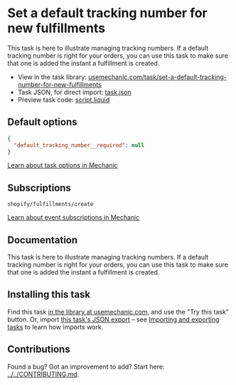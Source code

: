 # Set a default tracking number for new fulfillments

This task is here to illustrate managing tracking numbers. If a default tracking number is right for your orders, you can use this task to make sure that one is added the instant a fulfillment is created.

* View in the task library: [usemechanic.com/task/set-a-default-tracking-number-for-new-fulfillments](https://usemechanic.com/task/set-a-default-tracking-number-for-new-fulfillments)
* Task JSON, for direct import: [task.json](../../tasks/set-a-default-tracking-number-for-new-fulfillments.json)
* Preview task code: [script.liquid](./script.liquid)

## Default options

```json
{
  "default_tracking_number__required": null
}
```

[Learn about task options in Mechanic](https://docs.usemechanic.com/article/471-task-options)

## Subscriptions

```liquid
shopify/fulfillments/create
```

[Learn about event subscriptions in Mechanic](https://docs.usemechanic.com/article/408-subscriptions)

## Documentation

This task is here to illustrate managing tracking numbers. If a default tracking number is right for your orders, you can use this task to make sure that one is added the instant a fulfillment is created.

## Installing this task

Find this task [in the library at usemechanic.com](https://usemechanic.com/task/set-a-default-tracking-number-for-new-fulfillments), and use the "Try this task" button. Or, import [this task's JSON export](../../tasks/set-a-default-tracking-number-for-new-fulfillments.json) – see [Importing and exporting tasks](https://docs.usemechanic.com/article/505-importing-and-exporting-tasks) to learn how imports work.

## Contributions

Found a bug? Got an improvement to add? Start here: [../../CONTRIBUTING.md](../../CONTRIBUTING.md).
